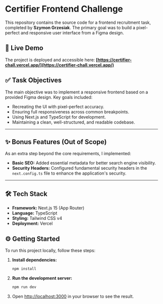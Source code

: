# Certifier Frontend Challenge

This repository contains the source code for a frontend recruitment task, completed by **Szymon Grzesiak**. The primary goal was to build a pixel-perfect and responsive user interface from a Figma design.

## 🚀 Live Demo

The project is deployed and accessible here: **[https://certifier-chall.vercel.app/](https://certifier-chall.vercel.app/)**

## ✅ Task Objectives

The main objective was to implement a responsive frontend based on a provided Figma design. Key goals included:

* Recreating the UI with pixel-perfect accuracy.
* Ensuring full responsiveness across common breakpoints.
* Using Next.js and TypeScript for development.
* Maintaining a clean, well-structured, and readable codebase.

---

## ✨ Bonus Features (Out of Scope)

As an extra step beyond the core requirements, I implemented:

* **Basic SEO:** Added essential metadata for better search engine visibility.
* **Security Headers:** Configured fundamental security headers in the `next.config.ts` file to enhance the application's security.

---

## 🛠️ Tech Stack

* **Framework:** Next.js 15 (App Router)
* **Language:** TypeScript
* **Styling:** Tailwind CSS v4
* **Deployment:** Vercel

## ⚙️ Getting Started

To run this project locally, follow these steps:

1.  **Install dependencies:**
    ```sh
    npm install
    ```

2.  **Run the development server:**
    ```sh
    npm run dev
    ```

3.  Open [http://localhost:3000](http://localhost:3000) in your browser to see the result.

